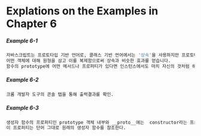 # Explations on the Examples in Chapter 6


##### Example 6-1
```bash
자바스크립트는 프로토타입 기반 언어로, 클래스 기반 언어에서는 '상속'을 사용하지만 프로토타입 기반 언어에서는 
어떤 객체에 대해 원형을 삼고 이를 복제함으로써 상속과 비슷한 효과를 얻습니다.
함수의 prototype에 어떤 메서드나 프로퍼티가 있다면 인스턴스에서도 마치 자신의 것처럼 해당 메서드나 프로퍼티에 접근할 수 있게 된다.
```

##### Example 6-2
```bash
크롬 개발자 도구의 콘솔 탭을 통해 출력결과를 확인.
```

##### Example 6-3
```bash
생성자 함수의 프로퍼티인 prototype 객체 내부와 __proto__에는  constructor라는 프로퍼티가 있다.
이 프로퍼티는 단어 그대로 원래의 생성자 함수를 참조한다. 
```

